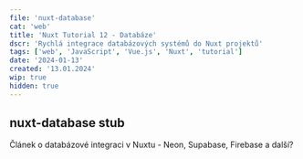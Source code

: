 ```yaml
---
file: 'nuxt-database'
cat: 'web'
title: 'Nuxt Tutorial 12 - Databáze'
dscr: 'Rychlá integrace databázových systémů do Nuxt projektů'
tags: ['web', 'JavaScript', 'Vue.js', 'Nuxt', 'tutorial']
date: '2024-01-13'
created: '13.01.2024'
wip: true
hidden: true
---
```


## nuxt-database stub

Článek o databázové integraci v Nuxtu - Neon, Supabase, Firebase a další?
